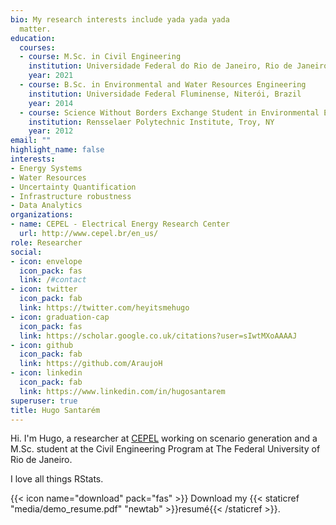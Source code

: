 ```yaml
---
bio: My research interests include yada yada yada
  matter.
education:
  courses:
  - course: M.Sc. in Civil Engineering
    institution: Universidade Federal do Rio de Janeiro, Rio de Janeiro, Brazil
    year: 2021
  - course: B.Sc. in Environmental and Water Resources Engineering
    institution: Universidade Federal Fluminense, Niterói, Brazil
    year: 2014
  - course: Science Without Borders Exchange Student in Environmental Engineering
    institution: Rensselaer Polytechnic Institute, Troy, NY
    year: 2012
email: ""
highlight_name: false
interests:
- Energy Systems
- Water Resources
- Uncertainty Quantification
- Infrastructure robustness 
- Data Analytics
organizations:
- name: CEPEL - Electrical Energy Research Center
  url: http://www.cepel.br/en_us/
role: Researcher
social:
- icon: envelope
  icon_pack: fas
  link: /#contact
- icon: twitter
  icon_pack: fab
  link: https://twitter.com/heyitsmehugo
- icon: graduation-cap
  icon_pack: fas
  link: https://scholar.google.co.uk/citations?user=sIwtMXoAAAAJ
- icon: github
  icon_pack: fab
  link: https://github.com/AraujoH
- icon: linkedin
  icon_pack: fab
  link: https://www.linkedin.com/in/hugosantarem
superuser: true
title: Hugo Santarém
---
```


Hi. I'm Hugo, a researcher at [CEPEL]() working on scenario generation and a M.Sc. student at the Civil Engineering Program at The Federal University of Rio de Janeiro. 

I love all things RStats. 

{{< icon name="download" pack="fas" >}} Download my {{< staticref "media/demo_resume.pdf" "newtab" >}}resumé{{< /staticref >}}.
